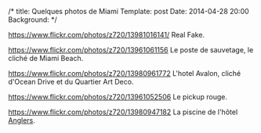 /* 
title: Quelques photos de Miami
Template: post
Date: 2014-04-28 20:00
Background: 
*/

<https://www.flickr.com/photos/z720/13981016141/>
Real Fake.

<https://www.flickr.com/photos/z720/13961061156>
Le poste de sauvetage, le cliché de Miami Beach.

<https://www.flickr.com/photos/z720/13980961772>
L'hotel Avalon, cliché d'Ocean Drive et du Quartier Art Deco.

<https://www.flickr.com/photos/z720/13961052506>
Le pickup rouge.

<https://www.flickr.com/photos/z720/13980947182>
La piscine de l'hôtel [Anglers](http://www.anglershotelmiami.com/).



